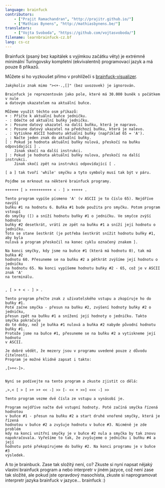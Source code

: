```yaml
---
language: brainfuck
contributors:
    - ["Prajit Ramachandran", "http://prajitr.github.io/"]
    - ["Mathias Bynens", "http://mathiasbynens.be/"]
translators:
    - ["Vojta Svoboda", "https://github.com/vojtasvoboda/"]
filename: learnbrainfuck-cz.bf
lang: cs-cz
---
```


Brainfuck (psaný bez kapitálek s vyjímkou začátku věty) je extrémně minimální
Turingovsky kompletní (ekvivalentní) programovací jazyk a má pouze 8 příkazů.

Můžete si ho vyzkoušet přímo v prohlížeči s [brainfuck-visualizer](http://fatiherikli.github.io/brainfuck-visualizer/).

```
Jakýkoliv znak mimo "><+-.,[]" (bez uvozovek) je ignorován.

Brainfuck je reprezentován jako pole, které má 30.000 buněk s počátkem v nule
a datovým ukazatelem na aktuální buňce.

Můžeme využít těchto osm příkazů:
+ : Přičte k aktuální buňce jedničku.
- : Odečte od aktuální buňky jedničku.
> : Posune datový ukazatel na další buňku, která je napravo.
< : Posune datový ukazatel na předchozí buňku, která je nalevo.
. : Vytiskne ASCII hodnotu aktuální buňky (například 65 = 'A').
, : Načte jeden znak do aktuální buňky.
[ : Pokud je hodnota aktuální buňky nulová, přeskočí na buňku odpovídající ] .
    Jinak skočí na další instrukci.
] : Pokud je hodnota aktuální buňky nulova, přeskočí na další instrukci.
    Jinak skočí zpět na instrukci odpovídající [ .

[ a ] tak tvoří 'while' smyčku a tyto symboly musí tak být v páru.

Pojďme se mrknout na některé brainfuck programy.

++++++ [ > ++++++++++ < - ] > +++++ .

Tento program vypíše písmeno 'A' (v ASCII je to číslo 65). Nejdříve navýší
buňku #1 na hodnotu 6. Buňka #1 bude použita pro smyčku. Potom program vstoupí
do smyčky ([) a sníží hodnotu buňky #1 o jedničku. Ve smyčce zvýší hodnotu
buňky #2 desetkrát, vrátí ze zpět na buňku #1 a sníží její hodnotu o jedničku.
Toto se stane šestkrát (je potřeba šestkrát snížit hodnotu buňky #1, aby byla
nulová a program přeskočil na konec cyklu označený znakem ].

Na konci smyčky, kdy jsme na buňce #1 (která má hodnotu 0), tak má buňka #2
hodnotu 60. Přesuneme se na buňku #2 a pětkrát zvýšíme její hodnotu o jedničku
na hodnotu 65. Na konci vypíšeme hodnotu buňky #2 - 65, což je v ASCII znak 'A'
na terminálu.


, [ > + < - ] > .

Tento program přečte znak z uživatelského vstupu a zkopíruje ho do buňky #1.
Poté začne smyčka - přesun na buňku #2, zvýšení hodnoty buňky #2 o jedničku,
přesun zpět na buňku #1 a snížení její hodnoty o jedničku. Takto smyčka pokračuje
do té doby, než je buňka #1 nulová a buňka #2 nabyde původní hodnotu buňky #1.
Protože jsme na buňce #1, přesuneme se na buňku #2 a vytiskneme její hodnotu
v ASCII.

Je dobré vědět, že mezery jsou v programu uvedené pouze z důvodu čitelnosti.
Program je možné klidně zapsat i takto:

,[>+<-]>.


Nyní se podívejte na tento program a zkuste zjistit co dělá:

,>,< [ > [ >+ >+ << -] >> [- << + >>] <<< -] >>

Tento program vezme dvě čísla ze vstupu a vynásobí je.

Program nejdříve načte dvě vstupní hodnoty. Poté začíná smyčka řízená hodnotou
v buňce #1 - přesun na buňku #2 a start druhé vnořené smyčky, která je řízená
hodnotou v buňce #2 a zvyšuje hodnotu v buňce #3. Nicméně je zde problém
kdy na konci vnitřní smyčky je v buňce #2 nula a smyčka by tak znovu
napokračovala. Vyřešíme to tak, že zvyšujeme o jedničku i buňku #4 a její
hodnotu poté překopírujeme do buňky #2. Na konci programu je v buňce #3
výsledek.
```

A to je brainbuck. Zase tak složitý není, co? Zkuste si nyní napsat nějaký
vlastní brainfuck program a nebo interpretr v jiném jazyce, což není zase
tak složité, ale pokud jste opravdový masochista, zkuste si naprogramovat
interpretr jazyka brainfuck v jazyce... brainfuck :)

